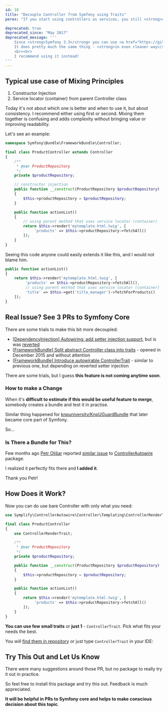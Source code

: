 ```yaml
---
id: 18
title: "Decouple Controller from Symfony using Traits"
perex: "If you start using controllers as services, you still <strong>often need helpers methods of Controller from FrameworkBundle</strong>. So your code still depends on service locator and decoupling is not really happening.<br><br>Today I will show you <strong>how to remove the dependency on Controller and keep those fancy methods at the same time</strong>."

deprecated: true
deprecated_since: "May 2017"
deprecated_message: '''
    Since <strong>Symfony 3.3</strong> you can use <a href="https://github.com/symfony/symfony/pull/22157">AbstractController</a>.
    It does pretty much the same thing - <strong>in even cleaner way</strong> - and it has native support in Symfony.
    <br><br>
    I recommend using it instead!
'''
---
```


## Typical use case of Mixing Principles

1. Constructor Injection
2. Service locator (container) from parent Controller class

Today it's not about which one is better and when to use it, but about consistency. I recommend either using first or second. Mixing them together is confusing and adds complexity without bringing value or improving readability. 

Let's see an example:

```php
namespace Symfony\Bundle\FrameworkBundle\Controller;

final class ProductController extends Controller
{
    /**
     * @var ProductRepository
     */
    private $productRepository;

    // constructor injection
    public function __construct(ProductRepository $productRepository)
    {
        $this->productRepository = $productRepository;
    }

    public function actionList()
    {
        // using parent method that uses service locator (container)
        return $this->render('mytemplate.html.twig', [
             'products' => $this->productRepository->fetchAll()
        ]);
    }
}
```

Seeing this code anyone could easily extends it like this, and I would not blame him.

```php
public function actionList()
{
    return $this->render('mytemplate.html.twig', [
         'products' => $this->productRepository->fetchAll(),
         // using parent method that uses service locator (container)
         'title' => $this->get('title_manager')->fetchForProducts()
    ]);
}
```


## Real Issue? See 3 PRs to Symfony Core

There are some trials to make this bit more decoupled:

- [[DependencyInjection] Autowiring: add setter injection support](https://github.com/symfony/symfony/pull/17608), but is was [reverted](https://github.com/symfony/symfony/pull/20384) 
- [[FrameworkBundle] Split abstract Controller class into traits](https://github.com/symfony/symfony/pull/16863) - opened in December 2015 and without attention 
- [[FrameworkBundle] Introduce autowirable ControllerTrait](https://github.com/symfony/symfony/pull/18193) - similar to previous one, but depending on reverted setter injection 

There are some trials, but I guess **this feature is not coming anytime soon**.


### How to make a Change 

When it's **difficult to estimate if this would be useful feature to merge**, somebody creates a bundle and test it in practise.
 
Similar thing happened for [knpuniversity/KnpUGuardBundle](https://github.com/knpuniversity/KnpUGuardBundle) that later became core part of Symfony.

So...

### Is There a Bundle for This?

Few months ago [Petr Olišar](https://twitter.com/PetrOlisar) reported [similar issue](https://github.com/Symplify/Symplify/issues/14) to [ControllerAutowire](https://github.com/Symplify/ControllerAutowire) package.
 
I realized it perfectly fits there and **I added it**.

Thank you Petr! 

## How Does it Work?

Now you can do use bare Controller with only what you need:

```php 
use Symplify\ControllerAutowire\Controller\Templating\ControllerRenderTrait;

final class ProductController
{
    use ControllerRenderTrait;

    /**
     * @var ProductRepository
     */
    private $productRepository;

    public function __construct(ProductRepository $productRepository)
    {
        $this->productRepository = $productRepository;
    }

    public function actionList()
    {
        return $this->render('mytemplate.html.twig', [
             'products' => $this->productRepository->fetchAll()
        ]);
    }
}
```

**You can use few small traits** or **just 1** - `ControllerTrait`. Pick what fits your needs the best.

You will [find them in repository](https://github.com/Symplify/ControllerAutowire/tree/master/src/Controller) or just type `ControllerTrait` in your IDE: 

## Try This Out and Let Us Know

There were many suggestions around those PR, but no package to really try it out in  practice.

So feel free to install this package and try this out. Feedback is much appreciated. 

**It will be helpful in PRs to Symfony core and helps to make conscious decision about this topic**.
